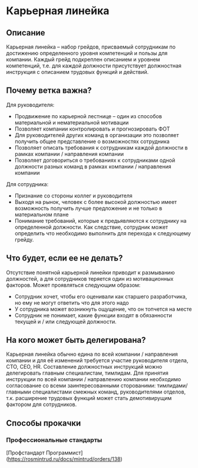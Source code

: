 # Карьерная линейка
## Описание
Карьерная линейка – набор грейдов, присваемый сотрудникам по достижению определенного уровня компетенций и пользы для компании. Каждый грейд подкреплен описанием и уровнем компетенций, т.е. для каждой должности присутствует должностная инструкция с описанием трудовых функций и действий.

## Почему ветка важна?
Для руководителя:
- Продвижение по карьерной лестнице – один из способов материальной и нематериальной мотивации
- Позволяет компании контролировать и прогнозировать ФОТ
- Для руководителей других команд в организации это позволяет получить общее представление о возможностях сотрудника
- Позволяет описать требования к сотрудникам каждой должности в рамках компании / направления компании
- Позволяет договориться о требованиях к сотрудниками одной должности разных команд в рамках компании / направления компании

Для сотрудника:
- Признание со стороны коллег и руководителя
- Выходя на рынок, человек с более высокой должностью имеет возможность получить лучше предложение и не только в материальном плане
- Понимание требований, которые к предьявляются к сотруднику на определенной должности. Как следствие, сотрудник может определить что необходимо выполнить для перехода к следующему грейду.

## Что будет, если ее не делать?
Отсутствие понятной карьерной линейки приводит к размыванию должностей, а для сотрудников теряется один из мотивационных факторов. Может проявляться следующим образом:
- Сотрудник хочет, чтобы его оценивали как старшего разработчика, но ему не могут ответить что для этого надо
- У сотрудника может возникнуть ощущение, что он топчется на месте
- Сотрудник не понимает, какие функции входят в обязанности текущей и / или следующей должности. 

## На кого может быть делегирована?
Карьерная линейка обычно едина по всей компании / направления компании и для её изменений требуется участие руководителя отдела, CTO, CEO, HR. 
Составление должностных инструкций можно делегировать главным специалистам, тимлидам. Для принятия инструкции по всей компании / направлению компании необходимо согласование со всеми заинтересованными сторованими: тимлидами/главными специалистами смежных команд, руководителями отделов, т.к. расширение трудовых функций может стать демотивирущим фактором для сотрудников.

## Способы прокачки
### Профессиональные стандарты
[Профстандарт Программист] (https://rosmintrud.ru/docs/mintrud/orders/138)

